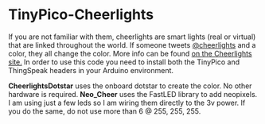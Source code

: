 # TinyPico-Cheerlights

If you are not familiar with them, cheerlights are smart lights (real or virtual) that are linked throughout the world.  If someone tweets [@cheerlights](https://twitter.com/cheerlights)  and a color, they all change the color.  More info can be found [on the Cheerlights site.](https://cheerlights.com/) In order to use this code you need to install both the TinyPico and ThingSpeak headers in your Arduino environment.

**CheerlightsDotstar** uses the onboard dotstar to create the color.  No other hardware is required.
**Neo_Cheer** uses the FastLED library to add neopixels.  I am using just a few leds so I am wiring them directly to the 3v power.  If you do the same, do not use more than 6 @ 255, 255, 255.
